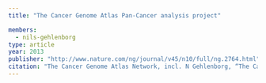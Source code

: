 ```yaml
---
title: "The Cancer Genome Atlas Pan-Cancer analysis project"

members:
  - nils-gehlenborg
type: article
year: 2013
publisher: "http://www.nature.com/ng/journal/v45/n10/full/ng.2764.html"
citation: "The Cancer Genome Atlas Network, incl. N Gehlenborg, “The Cancer Genome Atlas Pan-Cancer analysis project“, *Nature Genetics* **45**:1113–1120 (2013)."
---
```

